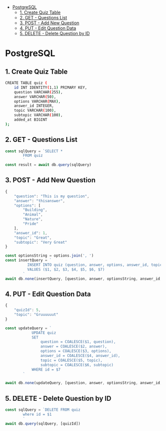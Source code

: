 - [PostgreSQL](#postgresql)
  - [1. Create Quiz Table](#1-create-quiz-table)
  - [2. GET - Questions List](#2-get---questions-list)
  - [3. POST - Add New Question](#3-post---add-new-question)
  - [4. PUT - Edit Question Data](#4-put---edit-question-data)
  - [5. DELETE - Delete Question by ID](#5-delete---delete-question-by-id)

# PostgreSQL

## 1. Create Quiz Table

```sh
CREATE TABLE quiz (
    id INT IDENTITY(1,1) PRIMARY KEY,
    question VARCHAR(255),
    answer VARCHAR(50),
    options VARCHAR(MAX),
    answer_id INTEGER,
    topic VARCHAR(100),
    subtopic VARCHAR(100),
    added_at BIGINT
);
```

## 2. GET - Questions List

```js
const sqlQuery = `SELECT *
        FROM quiz
        `
const result = await db.query(sqlQuery)
```

## 3. POST - Add New Question

```js
{
    "question": "This is my question",
    "answer": "thisanswer",
    "options": [
        "Building",
        "Animal",
        "Nature",
        "Pride"
    ],
    "answer_id": 1,
    "topic": "Great",
    "subtopic": "Very Great"
}
```

```js
const optionsString = options.join(', ')
const insertQuery = `
          INSERT INTO quiz (question, answer, options, answer_id, topic, subtopic, added_at )
          VALUES ($1, $2, $3, $4, $5, $6, $7)
        `
await db.none(insertQuery, [question, answer, optionsString, answer_id, topic, subtopic, added_at])
```

## 4. PUT - Edit Question Data

```js
{
    "quizId": 5,
    "topic": "Gruuuuuut"
}
```

```js
const updateQuery = `
            UPDATE quiz
            SET 
                question = COALESCE($1, question),
                answer = COALESCE($2, answer),
                options = COALESCE($3, options),
                answer_id = COALESCE($4, answer_id),
                topic = COALESCE($5, topic),
                subtopic = COALESCE($6, subtopic)
            WHERE id = $7
        `

await db.none(updateQuery, [question, answer, optionsString, answer_id, topic, subtopic, quizId])
```

## 5. DELETE - Delete Question by ID

```js
const sqlQuery = `DELETE FROM quiz
        where id = $1
        `
await db.query(sqlQuery, [quizId])
```

